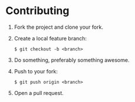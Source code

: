 # Contributing

1.  Fork the project and clone your fork.

2.  Create a local feature branch:

        $ git checkout -b <branch>

3.  Do something, preferably something awesome.

4.  Push to your fork:

        $ git push origin <branch>

5.  Open a pull request.
